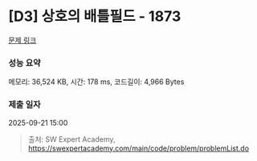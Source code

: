 # [D3] 상호의 배틀필드 - 1873 

[문제 링크](https://swexpertacademy.com/main/code/problem/problemDetail.do?contestProbId=AV5LyE7KD2ADFAXc) 

### 성능 요약

메모리: 36,524 KB, 시간: 178 ms, 코드길이: 4,966 Bytes

### 제출 일자

2025-09-21 15:00



> 출처: SW Expert Academy, https://swexpertacademy.com/main/code/problem/problemList.do